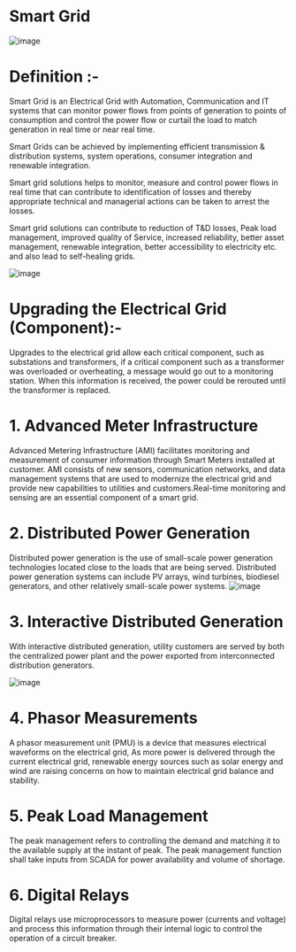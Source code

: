 # Smart Grid
![image](https://user-images.githubusercontent.com/66677660/160844402-28746ce6-0065-4c2c-86a2-1dfd6eb24ed7.png)

# Definition :-

Smart Grid is an Electrical Grid with Automation, Communication and IT systems that can monitor power flows from points of generation to points of consumption and control the power flow or curtail the load to match generation in real time or near real time.

Smart Grids can be achieved by implementing efficient transmission & distribution systems, system operations, consumer integration and renewable integration.

Smart grid solutions helps to monitor, measure and control power flows in real time that can contribute to identification of losses and thereby appropriate technical and managerial actions can be taken to arrest the losses.

Smart grid solutions can contribute to reduction of T&D losses, Peak load management, improved quality of Service, increased reliability, better asset management, renewable integration, better accessibility to electricity etc. and also lead to self-healing grids.

![image](https://user-images.githubusercontent.com/66677660/160844880-c139b9fe-67e4-4128-996d-37192730966c.png)

# Upgrading the Electrical Grid (Component):-

Upgrades to the electrical grid allow each critical component, such as substations and transformers, if a critical component such as a transformer was overloaded or overheating, a message would go out to a monitoring station. When this information is received, the power could be rerouted until the transformer is replaced.

# 1. Advanced Meter Infrastructure
Advanced Metering Infrastructure (AMI) facilitates monitoring and measurement of consumer information through Smart Meters installed at customer. AMI consists of new sensors, communication networks, and data management systems that are used to modernize the electrical grid and provide new capabilities to utilities and customers.Real-time monitoring and sensing are an essential component of a smart grid.

# 2. Distributed Power Generation
Distributed power generation is the use of small-scale power generation technologies located close to the loads that are being served. Distributed power generation systems can include PV arrays, wind turbines, biodiesel generators, and other relatively small-scale power systems. 
![image](https://user-images.githubusercontent.com/66677660/160866112-74cd7148-820a-4f75-aca5-f0314f168197.png)

# 3. Interactive Distributed Generation
With interactive distributed generation, utility customers are served by both the centralized power plant and the power exported from interconnected distribution generators.

![image](https://user-images.githubusercontent.com/66677660/160868482-6803edfa-d3ed-47dd-a748-45a541693bb0.png)

# 4. Phasor Measurements
A phasor measurement unit (PMU) is a device that measures electrical waveforms on the electrical grid, As more power is delivered through the current electrical grid, renewable energy sources such as solar energy and wind are raising concerns on how to maintain electrical grid balance and stability.

# 5. Peak Load Management
The peak management refers to controlling the demand and matching it to the available supply at the instant of peak. The peak management function shall take inputs from SCADA for power availability and volume of shortage.

# 6. Digital Relays
Digital relays use microprocessors to measure power (currents and voltage) and process this information through their internal logic to control the operation of a circuit breaker.



